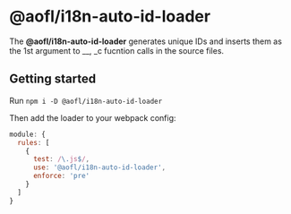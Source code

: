 # @aofl/i18n-auto-id-loader

The **\@aofl/i18n-auto-id-loader** generates unique IDs and inserts them as the 1st argument to  __, _c fucntion calls in the source files.

## Getting started

Run `npm i -D @aofl/i18n-auto-id-loader`

Then add the loader to your webpack config:

```js
module: {
  rules: [
    {
      test: /\.js$/,
      use: '@aofl/i18n-auto-id-loader',
      enforce: 'pre'
    }
  ]
}
```
